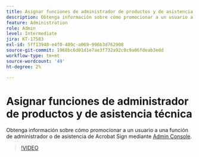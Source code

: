 ```yaml
---
title: Asignar funciones de administrador de productos y de asistencia técnica
description: Obtenga información sobre cómo promocionar a un usuario a la función de administrador o de asistencia de Acrobat Sign mediante el Admin Console
feature: Administration
role: Admin
level: Intermediate
jira: KT-17583
exl-id: 5ff13940-e4f0-409c-a069-996b3d762908
source-git-commit: 1968bc6d01d1e7ae3f732a92c0c9a06fdeab3edd
workflow-type: tm+mt
source-wordcount: '49'
ht-degree: 2%

---
```


# Asignar funciones de administrador de productos y de asistencia técnica

Obtenga información sobre cómo promocionar a un usuario a una función de administrador o de asistencia de Acrobat Sign mediante [Admin Console](https://adminconsole.adobe.com/).

>[!VIDEO](https://video.tv.adobe.com/v/3453157?quality=12&learn=on&hidetitle=true)
